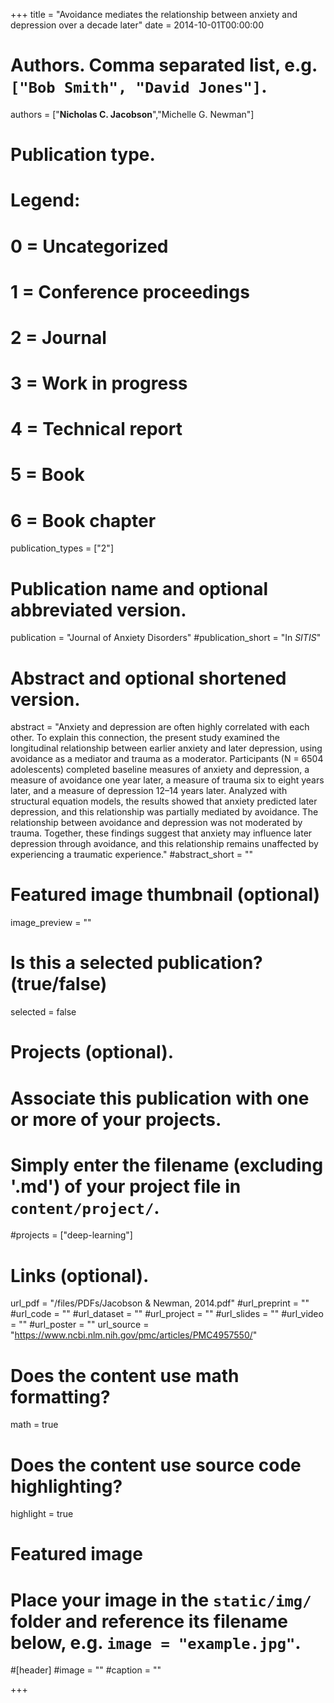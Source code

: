 +++
title = "Avoidance mediates the relationship between anxiety and depression over a decade later"
date = 2014-10-01T00:00:00

# Authors. Comma separated list, e.g. `["Bob Smith", "David Jones"]`.
authors = ["**Nicholas C. Jacobson**","Michelle G. Newman"]

# Publication type.
# Legend:
# 0 = Uncategorized
# 1 = Conference proceedings
# 2 = Journal
# 3 = Work in progress
# 4 = Technical report
# 5 = Book
# 6 = Book chapter
publication_types = ["2"]

# Publication name and optional abbreviated version.
publication = "Journal of Anxiety Disorders"
#publication_short = "In *SITIS*"

# Abstract and optional shortened version.
abstract = "Anxiety and depression are often highly correlated with each other. To explain this connection, the present study examined the longitudinal relationship between earlier anxiety and later depression, using avoidance as a mediator and trauma as a moderator. Participants (N = 6504 adolescents) completed baseline measures of anxiety and depression, a measure of avoidance one year later, a measure of trauma six to eight years later, and a measure of depression 12–14 years later. Analyzed with structural equation models, the results showed that anxiety predicted later depression, and this relationship was partially mediated by avoidance. The relationship between avoidance and depression was not moderated by trauma. Together, these findings suggest that anxiety may influence later depression through avoidance, and this relationship remains unaffected by experiencing a traumatic experience."
#abstract_short = ""

# Featured image thumbnail (optional)
image_preview = ""

# Is this a selected publication? (true/false)
selected = false

# Projects (optional).
#   Associate this publication with one or more of your projects.
#   Simply enter the filename (excluding '.md') of your project file in `content/project/`.
#projects = ["deep-learning"]

# Links (optional).
url_pdf = "/files/PDFs/Jacobson & Newman, 2014.pdf"
#url_preprint = ""
#url_code = ""
#url_dataset = ""
#url_project = ""
#url_slides = ""
#url_video = ""
#url_poster = ""
url_source = "https://www.ncbi.nlm.nih.gov/pmc/articles/PMC4957550/"

# Does the content use math formatting?
math = true

# Does the content use source code highlighting?
highlight = true

# Featured image
# Place your image in the `static/img/` folder and reference its filename below, e.g. `image = "example.jpg"`.
#[header]
#image = ""
#caption = ""

+++
